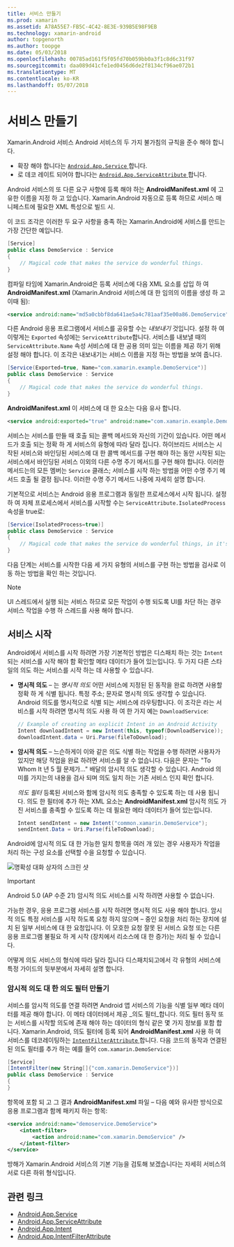 ```yaml
---
title: 서비스 만들기
ms.prod: xamarin
ms.assetid: A78A55E7-FB5C-4C42-8E3E-939B5E98F9EB
ms.technology: xamarin-android
author: topgenorth
ms.author: toopge
ms.date: 05/03/2018
ms.openlocfilehash: 00785ad161f5f05fd70b059bb0a3f1c8d6c31f97
ms.sourcegitcommit: daa089d41cfe1ed0456d6de2f8134cf96ae072b1
ms.translationtype: MT
ms.contentlocale: ko-KR
ms.lasthandoff: 05/07/2018
---
```

# <a name="creating-a-service"></a>서비스 만들기

Xamarin.Android 서비스 Android 서비스의 두 가지 불가침의 규칙을 준수 해야 합니다.

* 확장 해야 합니다는 [ `Android.App.Service` ](https://developer.xamarin.com/api/type/Android.App.Service/)합니다.
* 로 데코 레이트 되어야 합니다는 [ `Android.App.ServiceAttribute` ](https://developer.xamarin.com/api/type/Android.App.ServiceAttribute/)합니다.

Android 서비스의 또 다른 요구 사항에 등록 해야 하는 **AndroidManifest.xml** 에 고유한 이름을 지정 하 고 있습니다. Xamarin.Android 자동으로 등록 하므로 서비스 매니페스트에 필요한 XML 특성으로 빌드 시.

이 코드 조각은 이러한 두 요구 사항을 충족 하는 Xamarin.Android에 서비스를 만드는 가장 간단한 예입니다.  

```csharp
[Service]
public class DemoService : Service
{
    // Magical code that makes the service do wonderful things.
}
```

컴파일 타임에 Xamarin.Android은 등록 서비스에 다음 XML 요소를 삽입 하 여 **AndroidManifest.xml** (Xamarin.Android 서비스에 대 한 임의의 이름을 생성 하 고 이때 됨):

```xml
<service android:name="md5a0cbbf8da641ae5a4c781aaf35e00a86.DemoService" />
```

다른 Android 응용 프로그램에서 서비스를 공유할 수는 _내보내기_ 것입니다. 설정 하 여 이렇게는 `Exported` 속성에는 `ServiceAttribute`합니다. 서비스를 내보낼 때의 `ServiceAttribute.Name` 속성 서비스에 대 한 공용 의미 있는 이름을 제공 하기 위해 설정 해야 합니다. 이 조각은 내보내기는 서비스 이름을 지정 하는 방법을 보여 줍니다.

```csharp
[Service(Exported=true, Name="com.xamarin.example.DemoService")]
public class DemoService : Service
{
    // Magical code that makes the service do wonderful things.
}
```

**AndroidManifest.xml** 이 서비스에 대 한 요소는 다음 유사 합니다.

```xml
<service android:exported="true" android:name="com.xamarin.example.DemoService" />
```

서비스는 서비스를 만들 때 호출 되는 콜백 메서드와 자신의 기간이 있습니다. 어떤 메서드가 호출 되는 정확 하 게 서비스의 유형에 따라 달라 집니다. 하이브리드 서비스는 시작된 서비스와 바인딩된 서비스에 대 한 콜백 메서드를 구현 해야 하는 동안 시작된 되는 서비스에서 바인딩된 서비스 이외의 다른 수명 주기 메서드를 구현 해야 합니다. 이러한 메서드는의 모든 멤버는 `Service` 클래스; 서비스를 시작 하는 방법을 어떤 수명 주기 메서드 호출 될 결정 됩니다. 이러한 수명 주기 메서드 나중에 자세히 설명 합니다.

기본적으로 서비스는 Android 응용 프로그램과 동일한 프로세스에서 시작 됩니다. 설정 하 여 자체 프로세스에서 서비스를 시작할 수는 `ServiceAttribute.IsolatedProcess` 속성을 true로:

```csharp
[Service(IsolatedProcess=true)]
public class DemoService : Service
{
    // Magical code that makes the service do wonderful things, in it's own process!
}
```

다음 단계는 서비스를 시작한 다음 세 가지 유형의 서비스를 구현 하는 방법을 검사로 이동 하는 방법을 확인 하는 것입니다.

> [!NOTE]
> UI 스레드에서 실행 되는 서비스 하므로 모든 작업이 수행 되도록 UI를 차단 하는 경우 서비스 작업을 수행 하 스레드를 사용 해야 합니다.

## <a name="starting-a-service"></a>서비스 시작

Android에서 서비스를 시작 하려면 가장 기본적인 방법은 디스패치 하는 것는 `Intent` 되는 서비스를 시작 해야 함 확인할 메타 데이터가 들어 있는입니다. 두 가지 다른 스타일의 의도 하는 서비스를 시작 하는 데 사용할 수 있습니다.

-   **명시적 의도** &ndash; 는 _명시적 의도_ 어떤 서비스에 지정된 된 동작을 완료 하려면 사용할 정확 하 게 식별 됩니다. 특정 주소; 문자로 명시적 의도 생각할 수 있습니다. Android 의도를 명시적으로 식별 되는 서비스에 라우팅합니다. 이 조각은 라는 서비스를 시작 하려면 명시적 의도 사용 하 여 한 가지 예는 `DownloadService`:

    ```csharp
    // Example of creating an explicit Intent in an Android Activity
    Intent downloadIntent = new Intent(this, typeof(DownloadService));
    downloadIntent.data = Uri.Parse(fileToDownload);
    ```

-   **암시적 의도** &ndash; 느슨하게이 이와 같은 의도 식별 하는 작업을 수행 하려면 사용자가 있지만 해당 작업을 완료 하려면 서비스를 알 수 없습니다. 다음은 문자는 "To Whom It 년 5 월 문제가..." 배달의 암시적 의도 생각할 수 있습니다.
    Android 의미를 가지는의 내용을 검사 되며 의도 일치 하는 기존 서비스 인지 확인 합니다.

    _의도 필터_ 등록된 서비스와 함께 암시적 의도 충족할 수 있도록 하는 데 사용 됩니다. 의도 한 필터에 추가 하는 XML 요소는 **AndroidManifest.xml** 암시적 의도 가진 서비스를 충족할 수 있도록 하는 데 필요한 메타 데이터가 들어 있는입니다.

    ```csharp
    Intent sendIntent = new Intent("common.xamarin.DemoService");
    sendIntent.Data = Uri.Parse(fileToDownload);
    ```

Android에 암시적 의도 대 한 가능한 일치 항목을 여러 개 있는 경우 사용자가 작업을 처리 하는 구성 요소를 선택할 수을 요청할 수 있습니다.

![명확성 대화 상자의 스크린 샷](images/creating-a-service-01.png "명확성 대화 상자의 스크린 샷")

> [!IMPORTANT]
> Android 5.0 (AP 수준 21) 암시적 의도 서비스를 시작 하려면 사용할 수 없습니다.

가능한 경우, 응용 프로그램 서비스를 시작 하려면 명시적 의도 사용 해야 합니다. 암시적 의도 특정 서비스를 시작 하도록 요청 하지 않으며 &ndash; 중인 요청을 처리 하는 장치에 설치 된 일부 서비스에 대 한 요청입니다. 이 모호한 요청 잘못 된 서비스 요청 또는 다른 응용 프로그램 불필요 하 게 시작 (장치에서 리소스에 대 한 증가)는 처리 될 수 있습니다.

어떻게 의도 서비스의 형식에 따라 달라 집니다 디스패치되고에서 각 유형의 서비스에 특정 가이드의 뒷부분에서 자세히 설명 합니다.


### <a name="creating-an-intent-filter-for-implicit-intents"></a>암시적 의도 대 한 의도 필터 만들기

서비스를 암시적 의도를 연결 하려면 Android 앱 서비스의 기능을 식별 일부 메타 데이터를 제공 해야 합니다. 이 메타 데이터에서 제공 _의도 필터_합니다. 의도 필터 동작 또는 서비스를 시작할 의도에 존재 해야 하는 데이터의 형식 같은 몇 가지 정보를 포함 합니다. Xamarin.Android, 의도 필터에 등록 되어 **AndroidManifest.xml** 사용 하 여 서비스를 데코레이팅하는 [ `IntentFilterAttribute` ](https://developer.xamarin.com/api/type/Android.App.IntentFilterAttribute/)합니다. 다음 코드의 동작과 연결된 된 의도 필터를 추가 하는 예를 들어 `com.xamarin.DemoService`:

```csharp
[Service]
[IntentFilter(new String[]{"com.xamarin.DemoService"})]
public class DemoService : Service
{
}
```

항목에 포함 되 고 그 결과 **AndroidManifest.xml** 파일 &ndash; 다음 예와 유사한 방식으로 응용 프로그램과 함께 패키지 하는 항목:

```xml
<service android:name="demoservice.DemoService">
    <intent-filter>
        <action android:name="com.xamarin.DemoService" />
    </intent-filter>
</service>
```

방해가 Xamarin.Android 서비스의 기본 기능을 검토해 보겠습니다는 자세히 서비스의 서로 다른 하위 형식입니다.


## <a name="related-links"></a>관련 링크

- [Android.App.Service](https://developer.xamarin.com/api/type/Android.App.Service/)
- [Android.App.ServiceAttribute](https://developer.xamarin.com/api/type/Android.App.ServiceAttribute/)
- [Android.App.Intent](https://developer.xamarin.com/api/type/Android.Content.Intent/)
- [Android.App.IntentFilterAttribute](https://developer.xamarin.com/api/type/Android.App.IntentFilterAttribute/)
